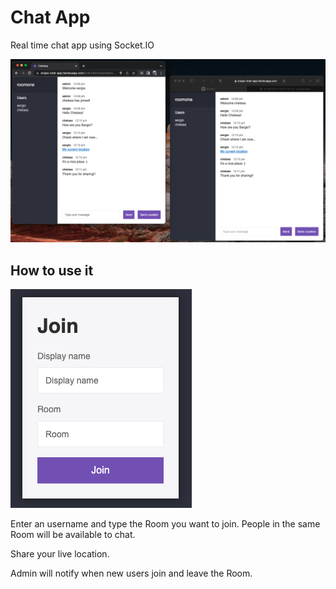 # Chat App

Real time chat app using Socket.IO

![ChatApp](public/img/chat-app.png)

## How to use it

![ChatApp_Join](public/img/join.png)

Enter an username and type the Room you want to join. People in the same Room will be available to chat.

Share your live location.

Admin will notify when new users join and leave the Room.